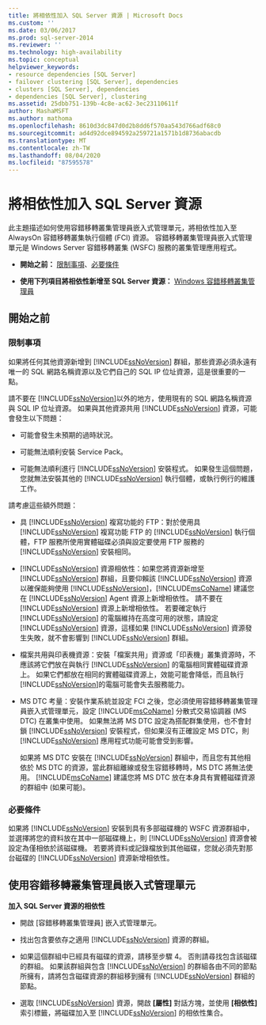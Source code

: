 ```yaml
---
title: 將相依性加入 SQL Server 資源 | Microsoft Docs
ms.custom: ''
ms.date: 03/06/2017
ms.prod: sql-server-2014
ms.reviewer: ''
ms.technology: high-availability
ms.topic: conceptual
helpviewer_keywords:
- resource dependencies [SQL Server]
- failover clustering [SQL Server], dependencies
- clusters [SQL Server], dependencies
- dependencies [SQL Server], clustering
ms.assetid: 25dbb751-139b-4c8e-ac62-3ec23110611f
author: MashaMSFT
ms.author: mathoma
ms.openlocfilehash: 8610d3dc847d0d2b8dd6f570aa543d766adf68c0
ms.sourcegitcommit: ad4d92dce894592a259721a1571b1d8736abacdb
ms.translationtype: MT
ms.contentlocale: zh-TW
ms.lasthandoff: 08/04/2020
ms.locfileid: "87595578"
---
```

# <a name="add-dependencies-to-a-sql-server-resource"></a>將相依性加入 SQL Server 資源
  此主題描述如何使用容錯移轉叢集管理員嵌入式管理單元，將相依性加入至 AlwaysOn 容錯移轉叢集執行個體 (FCI) 資源。 容錯移轉叢集管理員嵌入式管理單元是 Windows Server 容錯移轉叢集 (WSFC) 服務的叢集管理應用程式。  
  
-   **開始之前：** [限制事項](#Restrictions)、[必要條件](#Prerequisites)  
  
-   **使用下列項目將相依性新增至 SQL Server 資源：** [Windows 容錯移轉叢集管理員](#WinClusManager)  
  
##  <a name="before-you-begin"></a><a name="BeforeYouBegin"></a> 開始之前  
  
###  <a name="limitations-and-restrictions"></a><a name="Restrictions"></a> 限制事項  
 如果將任何其他資源新增到 [!INCLUDE[ssNoVersion](../../../includes/ssnoversion-md.md)] 群組，那些資源必須永遠有唯一的 SQL 網路名稱資源以及它們自己的 SQL IP 位址資源，這是很重要的一點。  
  
 請不要在 [!INCLUDE[ssNoVersion](../../../includes/ssnoversion-md.md)]以外的地方，使用現有的 SQL 網路名稱資源與 SQL IP 位址資源。 如果與其他資源共用 [!INCLUDE[ssNoVersion](../../../includes/ssnoversion-md.md)] 資源，可能會發生以下問題：  
  
-   可能會發生未預期的過時狀況。  
  
-   可能無法順利安裝 Service Pack。  
  
-   可能無法順利進行 [!INCLUDE[ssNoVersion](../../../includes/ssnoversion-md.md)] 安裝程式。 如果發生這個問題，您就無法安裝其他的 [!INCLUDE[ssNoVersion](../../../includes/ssnoversion-md.md)] 執行個體，或執行例行的維護工作。  
  
 請考慮這些額外問題：  
  
-   具 [!INCLUDE[ssNoVersion](../../../includes/ssnoversion-md.md)] 複寫功能的 FTP：對於使用具 [!INCLUDE[ssNoVersion](../../../includes/ssnoversion-md.md)] 複寫功能 FTP 的 [!INCLUDE[ssNoVersion](../../../includes/ssnoversion-md.md)] 執行個體，FTP 服務所使用實體磁碟必須與設定要使用 FTP 服務的 [!INCLUDE[ssNoVersion](../../../includes/ssnoversion-md.md)] 安裝相同。  
  
-   [!INCLUDE[ssNoVersion](../../../includes/ssnoversion-md.md)] 資源相依性：如果您將資源新增至 [!INCLUDE[ssNoVersion](../../../includes/ssnoversion-md.md)] 群組，且要仰賴該 [!INCLUDE[ssNoVersion](../../../includes/ssnoversion-md.md)] 資源以確保能夠使用 [!INCLUDE[ssNoVersion](../../../includes/ssnoversion-md.md)]，[!INCLUDE[msCoName](../../../includes/msconame-md.md)] 建議您在 [!INCLUDE[ssNoVersion](../../../includes/ssnoversion-md.md)] Agent 資源上新增相依性。 請不要在 [!INCLUDE[ssNoVersion](../../../includes/ssnoversion-md.md)] 資源上新增相依性。 若要確定執行 [!INCLUDE[ssNoVersion](../../../includes/ssnoversion-md.md)] 的電腦維持在高度可用的狀態，請設定 [!INCLUDE[ssNoVersion](../../../includes/ssnoversion-md.md)] 資源，這樣如果 [!INCLUDE[ssNoVersion](../../../includes/ssnoversion-md.md)] 資源發生失敗，就不會影響到 [!INCLUDE[ssNoVersion](../../../includes/ssnoversion-md.md)] 群組。  
  
-   檔案共用與印表機資源：安裝「檔案共用」資源或「印表機」叢集資源時，不應該將它們放在與執行 [!INCLUDE[ssNoVersion](../../../includes/ssnoversion-md.md)] 的電腦相同實體磁碟資源上。 如果它們都放在相同的實體磁碟資源上，效能可能會降低，而且執行 [!INCLUDE[ssNoVersion](../../../includes/ssnoversion-md.md)]的電腦可能會失去服務能力。  
  
-   MS DTC 考量：安裝作業系統並設定 FCI 之後，您必須使用容錯移轉叢集管理員嵌入式管理單元，設定 [!INCLUDE[msCoName](../../../includes/msconame-md.md)] 分散式交易協調器 (MS DTC) 在叢集中使用。 如果無法將 MS DTC 設定為搭配群集使用，也不會封鎖 [!INCLUDE[ssNoVersion](../../../includes/ssnoversion-md.md)] 安裝程式，但如果沒有正確設定 MS DTC，則 [!INCLUDE[ssNoVersion](../../../includes/ssnoversion-md.md)] 應用程式功能可能會受到影響。  
  
     如果將 MS DTC 安裝在 [!INCLUDE[ssNoVersion](../../../includes/ssnoversion-md.md)] 群組中，而且您有其他相依於 MS DTC 的資源，當此群組離線或發生容錯移轉時，MS DTC 將無法使用。 [!INCLUDE[msCoName](../../../includes/msconame-md.md)] 建議您將 MS DTC 放在本身具有實體磁碟資源的群組中 (如果可能)。  
  
###  <a name="prerequisites"></a><a name="Prerequisites"></a> 必要條件  
 如果將 [!INCLUDE[ssNoVersion](../../../includes/ssnoversion-md.md)] 安裝到具有多部磁碟機的 WSFC 資源群組中，並選擇將您的資料放在其中一部磁碟機上，則 [!INCLUDE[ssNoVersion](../../../includes/ssnoversion-md.md)] 資源會被設定為僅相依於該磁碟機。 若要將資料或記錄檔放到其他磁碟，您就必須先對那台磁碟的 [!INCLUDE[ssNoVersion](../../../includes/ssnoversion-md.md)] 資源新增相依性。  
  
##  <a name="using-the-failover-cluster-manager-snap-in"></a><a name="WinClusManager"></a> 使用容錯移轉叢集管理員嵌入式管理單元  
 **加入 SQL Server 資源的相依性**  
  
-   開啟 [容錯移轉叢集管理員] 嵌入式管理單元。  
  
-   找出包含要依存之適用 [!INCLUDE[ssNoVersion](../../../includes/ssnoversion-md.md)] 資源的群組。  
  
-   如果這個群組中已經具有磁碟的資源，請移至步驟 4。 否則請尋找包含該磁碟的群組。 如果該群組與包含 [!INCLUDE[ssNoVersion](../../../includes/ssnoversion-md.md)] 的群組各由不同的節點所擁有，請將包含磁碟資源的群組移到擁有 [!INCLUDE[ssNoVersion](../../../includes/ssnoversion-md.md)] 群組的節點。  
  
-   選取 [!INCLUDE[ssNoVersion](../../../includes/ssnoversion-md.md)] 資源，開啟 **[屬性]** 對話方塊，並使用 **[相依性]** 索引標籤，將磁碟加入至 [!INCLUDE[ssNoVersion](../../../includes/ssnoversion-md.md)] 的相依性集合。  
  
  
